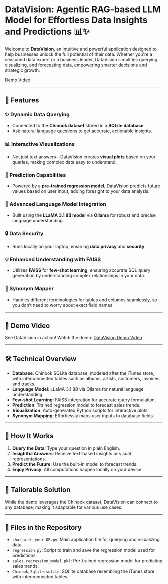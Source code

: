 # DataVision: Agentic RAG-based LLM Model for Effortless Data Insights and Predictions 📊✨

Welcome to **DataVision**, an intuitive and powerful application designed to help businesses unlock the full potential of their data. Whether you're a seasoned data expert or a business leader, DataVision simplifies querying, visualizing, and forecasting data, empowering smarter decisions and strategic growth.

[Demo Video](https://drive.google.com/file/d/1zB0wvKRHI3LcY9Aza7RhdfG4jGsV87z0/view?usp=sharing)

---

## 🚀 **Features**

### ✨ Dynamic Data Querying
- Connected to the **Chinook dataset** stored in a **SQLite database**.
- Ask natural language questions to get accurate, actionable insights.

### 📊 Interactive Visualizations
- Not just text answers—DataVision creates **visual plots** based on your queries, making complex data easy to understand.

### 🔮 Prediction Capabilities
- Powered by a **pre-trained regression model**, DataVision predicts future values based on user input, adding foresight to your data analysis.

### 🧠 Advanced Language Model Integration
- Built using the **LLaMA 3.1 8B model** via **Ollama** for robust and precise language understanding.

### 🔒 Data Security
- Runs locally on your laptop, ensuring **data privacy** and **security**.

### 💡 Enhanced Understanding with FAISS
- Utilizes **FAISS** for **few-shot learning**, ensuring accurate SQL query generation by understanding complex relationships in your data.

### 🔄 Synonym Mapper
- Handles different terminologies for tables and columns seamlessly, so you don’t need to worry about exact field names.

---

## 🎥 **Demo Video**
See DataVision in action! Watch the demo: [DataVision Demo Video](https://drive.google.com/file/d/1zB0wvKRHI3LcY9Aza7RhdfG4jGsV87z0/view?usp=sharing)

---

## 🛠 **Technical Overview**
- **Database**: Chinook SQLite database, modeled after the iTunes store, with interconnected tables such as albums, artists, customers, invoices, and tracks.
- **Language Model**: LLaMA 3.1 8B via Ollama for natural language understanding.
- **Few-shot Learning**: FAISS integration for accurate query formulation.
- **Prediction**: Trained regression model to forecast sales trends.
- **Visualization**: Auto-generated Python scripts for interactive plots.
- **Synonym Mapping**: Effortlessly maps user inputs to database fields.

---

## 📝 **How It Works**
1. **Query the Data**: Type your question in plain English.
2. **Insightful Answers**: Receive text-based insights or visual representations.
3. **Predict the Future**: Use the built-in model to forecast trends.
4. **Enjoy Privacy**: All computations happen locally on your device.

---

## 🌟 **Tailorable Solution**
While the demo leverages the Chinook dataset, DataVision can connect to any database, making it adaptable for various use cases.

---
## 📂 **Files in the Repository**

- `chat_with_your_DB.py`: Main application file for querying and visualizing data.
- `regression.py`: Script to train and save the regression model used for predictions.
- `sales_regression_model.pkl`: Pre-trained regression model for predicting sales trends.
- `Chinook_Sqlite.sqlite`: SQLite database resembling the iTunes store with interconnected tables.

